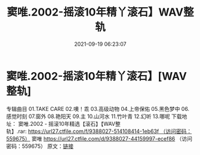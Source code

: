 ﻿---
title: 窦唯.2002-摇滚10年精丫滚石】WAV整轨
date: 2021-09-19 06:23:07
categories: WAV车载音乐、镜像
tags: 华语中文
---
# 窦唯.2002-摇滚10年精丫滚石】[WAV整轨]

专辑曲目
01.TAKE CARE
02.噢！乖
03.高级动物
04.上帝保佑
05.黑色梦中
06.感觉时刻
07.窗外
08.艳阳天
09.主
10.山河水
11.竹叶青
12.幻听
13.哪呢
下载地址：
窦唯.2002 - 摇滚10年精选【滚石】【WAV整轨】.rar: https://url27.ctfile.com/f/9388027-514108414-1eb63f （访问密码：559675）
窦唯
https://url27.ctfile.com/d/9388027-44159997-ecef86
（访问密码：559675）
原文：[链接](https://blog.sina.com.cn/s/blog_1647c7e7601030u03.html)